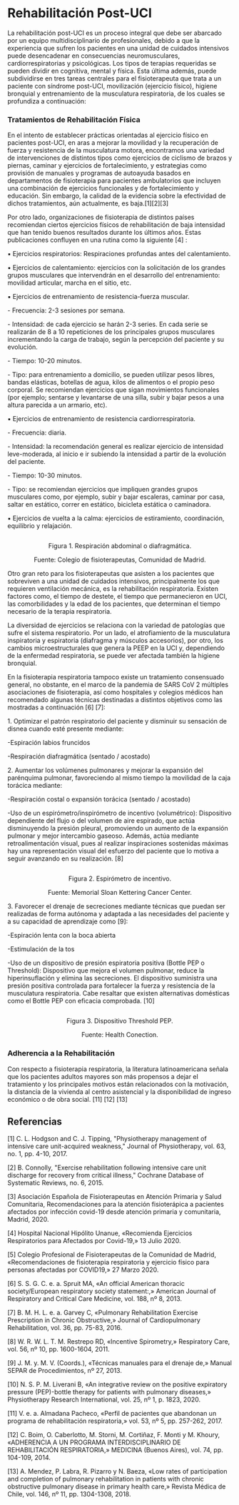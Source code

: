 <h1>Rehabilitación Post-UCI</h1>
<p>La rehabilitación post-UCI es un proceso integral que debe ser abarcado por un equipo multidisciplinario de profesionales, debido a que la experiencia que sufren los pacientes en una unidad de cuidados intensivos puede desencadenar en consecuencias neuromusculares, cardiorrespiratorias y psicológicas. Los tipos de terapias requeridas se pueden dividir en cognitiva, mental y física. Esta última además, puede subdividirse en tres tareas centrales para el fisioterapeuta que trata a un paciente con síndrome post-UCI, movilización (ejercicio físico), higiene bronquial y entrenamiento de la musculatura respiratoria, de los cuales se profundiza a continuación:</p>
<h3>Tratamientos de Rehabilitación Física</h3>
<p>En el intento de establecer prácticas orientadas al ejercicio físico en pacientes post-UCI, en aras a mejorar la movilidad y la recuperación de fuerza y resistencia de la musculatura motora, encontramos una variedad de intervenciones de distintos tipos como ejercicios de ciclismo de brazos y piernas, caminar y ejercicios de fortalecimiento, y estrategias como provisión de manuales y programas de autoayuda basados en departamentos de fisioterapia para pacientes ambulatorios que incluyen una combinación de ejercicios funcionales y de fortalecimiento y educación. Sin embargo, la calidad de la evidencia sobre la efectividad de dichos tratamientos, aún actualmente, es baja.[1][2][3]</p>
<p>Por otro lado, organizaciones de fisioterapia de distintos países recomiendan ciertos ejercicios físicos de rehabilitación de baja intensidad que han tenido buenos resultados durante los últimos años. Estas publicaciones confluyen en una rutina como la siguiente [4] :</p>
<p>▪ Ejercicios respiratorios: Respiraciones profundas antes del calentamiento.</p>
<p>▪ Ejercicios de calentamiento: ejercicios con la solicitación de los grandes grupos musculares que intervendrán en el desarrollo del entrenamiento: movilidad articular, marcha en el sitio, etc.</p>
<p>▪ Ejercicios de entrenamiento de resistencia-fuerza muscular.</p>
<p>- Frecuencia: 2-3 sesiones por semana.</p>
<p>- Intensidad: de cada ejercicio se harán 2-3 series. En cada serie se realizarán de 8 a 10 repeticiones de los principales grupos musculares incrementando la carga de trabajo, según la percepción del paciente y su evolución.</p>
<p>- Tiempo: 10-20 minutos.</p>
<p>- Tipo: para entrenamiento a domicilio, se pueden utilizar pesos libres, bandas    elásticas, botellas de agua, kilos de alimentos o el propio peso corporal. Se recomiendan ejercicios que sigan movimientos funcionales (por ejemplo; sentarse y levantarse de una silla, subir y bajar pesos a una altura parecida a un armario, etc).</p>
<p>▪ Ejercicios de entrenamiento de resistencia cardiorrespiratoria.</p>
<p>- Frecuencia: diaria.</p>
<p>- Intensidad: la recomendación general es realizar ejercicio de intensidad leve-moderada, al inicio e ir subiendo la intensidad a partir de la evolución del paciente.</p>
<p>- Tiempo: 10-30 minutos.</p>
<p>- Tipo: se recomiendan ejercicios que impliquen grandes grupos musculares como, por ejemplo, subir y bajar escaleras, caminar por casa, saltar en estático, correr en estático, bicicleta estática o caminadora.</p>
<p>▪ Ejercicios de vuelta a la calma: ejercicios de estiramiento, coordinación, equilibrio y relajación.</p>

<center>
  <img src="images/a1.PNG" alt="" class="img-fluid img-rounded">
<p>Figura 1. Respiración abdominal o diafragmática.</p>
<p>Fuente: Colegio de fisioterapeutas, Comunidad de Madrid.</p>
</center>

<p>Otro gran reto para los fisioterapeutas que asisten a los pacientes que sobreviven a una unidad de cuidados intensivos, principalmente los que requieren ventilación mecánica, es la rehabilitación respiratoria. Existen factores como, el tiempo de destete, el tiempo que permanecieron en UCI, las comorbilidades y la edad de los pacientes, que determinan el tiempo necesario de la terapia respiratoria.</p>
<p>La diversidad de ejercicios se relaciona con la variedad de patologías que sufre el sistema respiratorio. Por un lado, el atrofiamiento de la musculatura inspiratoria y espiratoria (diafragma y músculos accesorios), por otro, los cambios microestructurales que genera la PEEP en la UCI y, dependiendo de la enfermedad respiratoria, se puede ver afectada también la higiene bronquial.</p>
<p>En la fisioterapia respiratoria tampoco existe un tratamiento consensuado general, no obstante, en el marco de la pandemia de SARS CoV 2 múltiples asociaciones de fisioterapia, así como hospitales y colegios médicos han recomendado algunas técnicas destinadas a distintos objetivos como las mostradas a continuación [6] [7]:</p>

<p> 1. Optimizar el patrón respiratorio del paciente y disminuir su sensación de disnea cuando esté presente mediante:</p>
<p>   -Espiración labios fruncidos</p>
<p>   -Respiración diafragmática (sentado / acostado)</p>
<p> 2. Aumentar los volúmenes pulmonares y mejorar la expansión del parénquima pulmonar, favoreciendo al mismo tiempo la movilidad de la caja torácica mediante:</p>
<p>   -Respiración costal o expansión torácica (sentado / acostado)</p>
<p>   -Uso de un espirómetro/inspirómetro de incentivo (volumétrico): Dispositivo dependiente del flujo o del volumen de aire espirado, que actúa disminuyendo la presión pleural, promoviendo un aumento de la expansión pulmonar y mejor intercambio gaseoso. Además, actúa mediante retroalimentación visual, pues al realizar inspiraciones sostenidas máximas hay una representación visual del esfuerzo del paciente que lo motiva a seguir avanzando en su realización. [8]</p>
<center>
  <img src="images/a2.png" alt="" class="img-fluid img-rounded">
<p>Figura 2. Espirómetro de incentivo.</p>
<p>Fuente: Memorial Sloan Kettering Cancer Center.</p>
</center>

<p> 3. Favorecer el drenaje de secreciones mediante técnicas que puedan ser realizadas de forma autónoma y adaptada a las necesidades del paciente y a su capacidad de aprendizaje como [9]:</p>
<p>   -Espiración lenta con la boca abierta</p>
<p>   -Estimulación de la tos</p>
<p>   -Uso de un dispositivo de presión espiratoria positiva (Bottle PEP o Threshold): Dispositivo que mejora el volumen pulmonar, reduce la hiperinsuflación y elimina las secreciones. El dispositivo suministra una presión positiva controlada para fortalecer la fuerza y resistencia de la musculatura respiratoria. Cabe resaltar que existen alternativas domésticas como el Bottle PEP con eficacia comprobada. [10]</p>
<center>
  <img src="images/a3.jpg" alt="" class="img-fluid img-rounded">
<p>Figura 3. Dispositivo Threshold PEP.</p>
<p>Fuente: Health Conection.</p>
</center>

<h3>Adherencia a la Rehabilitación</h3>
<p>Con respecto a fisioterapia respiratoria, la literatura latinoamericana señala que los pacientes adultos mayores son más propensos a dejar el tratamiento y los principales motivos están relacionados con la motivación, la distancia de la vivienda al centro asistencial y la disponibilidad de ingreso económico o de obra social. [11] [12] [13]</p>

<h2>Referencias</h2>

<p>[1] C. L. Hodgson and C. J. Tipping, "Physiotherapy management of intensive care unit-acquired weakness," Journal of Physiotherapy, vol. 63, no. 1, pp. 4-10, 2017.</p>
<p>[2] B. Connolly, "Exercise rehabilitation following intensive care unit discharge for recovery from critical illness," Cochrane Database of Systematic Reviews, no. 6, 2015.</p>
<p>[3] Asociación Española de Fisioterapeutas en Atención Primaria y Salud Comunitaria, Recomendaciones para la atención fisioterápica a pacientes afectados por infección covid-19 desde atención primaria y comunitaria, Madrid, 2020.</p>
<p>[4] Hospital Nacional Hipólito Unanue, «Recomienda Ejercicios Respiratorios para Afectados por Covid-19,» 13 Julio 2020.</p>
<p>[5] Colegio Profesional de Fisioterapeutas de la Comunidad de Madrid, «Recomendaciones de fisioterapia respiratoria y ejercicio físico para personas afectadas por COVID19,» 27 Marzo 2020.</p>
<p>[6] S. S. G. C. e. a. Spruit MA, «An official American thoracic society/European respiratory society statement:,» American Journal of Respiratory and Critical Care Medicine, vol. 188, nº 8, 2013.</p>
<p>[7] B. M. H. L. e. a. Garvey C, «Pulmonary Rehabilitation Exercise Prescription in Chronic Obstructive,» Journal of Cardiopulmonary Rehabilitation, vol. 36, pp. 75-83, 2016.</p>
<p>[8] W. R. W. L. T. M. Restrepo RD, «Incentive Spirometry,» Respiratory Care, vol. 56, nº 10, pp. 1600-1604, 2011.</p>
<p>[9] J. M. y. M. V. (Coords.), «Técnicas manuales para el drenaje de,» Manual SEPAR de Procedimientos, nº 27, 2013.</p>
<p>[10] N. S. P. M. Liverani B, «An integrative review on the positive expiratory pressure (PEP)-bottle therapy for patients with pulmonary diseases,» Physiotherapy Research International, vol. 25, nº 1, p. 1823, 2020.</p>
<p>[11] V. e. a. Almadana Pacheco, «Perfil de pacientes que abandonan un programa de rehabilitación respiratoria,» vol. 53, nº 5, pp. 257-262, 2017.</p>
<p>[12] C. Boim, O. Caberlotto, M. Storni, M. Cortiñaz, F. Monti y M. Khoury, «ADHERENCIA A UN PROGRAMA INTERDISCIPLINARIO DE REHABILITACIÓN RESPIRATORIA,» MEDICINA (Buenos Aires), vol. 74, pp. 104-109, 2014.</p>
<p>[13] A. Mendez, P. Labra, R. Pizarro y N. Baeza, «Low rates of participation and completion of pulmonary rehabilitation in patients with chronic obstructive pulmonary disease in primary health care,» Revista Médica de Chile, vol. 146, nº 11, pp. 1304-1308, 2018.</p>
